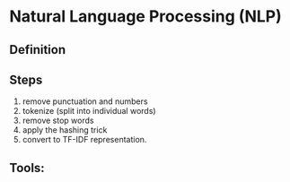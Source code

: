 # Natural Language Processing (NLP)

## Definition

## Steps
1. remove punctuation and numbers
2. tokenize (split into individual words)
3. remove stop words
4. apply the hashing trick
5. convert to TF-IDF representation.

## Tools:
